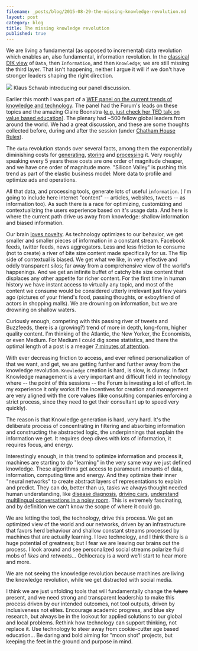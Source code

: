 ```yaml
---
filename: _posts/blog/2015-08-29-the-missing-knowledge-revolution.md
layout: post
category: blog
title: The missing knowledge revolution
published: true
---
```


We are living a fundamental (as opposed to incremental) data revolution which enables an, also fundamental, information revolution. In the [classical DIK view](https://en.wikipedia.org/wiki/DIKW_Pyramid) of `Data`, then `Information`, and then `Knowledge`; we are still missing the third layer. That isn't happening, neither I argue it will if we don't have stronger leaders shaping the right direction.

[![](https://farm1.staticflickr.com/776/20666182552_876cb5bf60_z_d.jpg)](https://www.flickr.com/photos/yglvoices/20666182552/in/photostream/)
Klaus Schwab introducing our panel discussion.

Earlier this month I was part of a [WEF panel on the current trends of knowledge and technology](https://twitter.com/alemannoEU/status/631408130509918208). The panel had the Forum's leads on these topics and the amazing Claire Boonstra ([e.g. just check her TED talk on value based education](https://www.youtube.com/watch?v=AEDM3zzYN_I)]. The plenary had ~500 fellow global leaders from around the world. We had a great discussion, and these are some thoughts collected before, during and after the session (under [Chatham House Rules](https://en.wikipedia.org/wiki/Chatham_House_Rule)).

The `data` revolution stands over several facts, among them the exponentially diminishing costs for [generating](https://www.economist.com/node/15557443), [storing](https://www.backblaze.com/blog/farming-hard-drives-2-years-and-1m-later/) and [processing](https://www.singularity.com/charts/page62.html) it. Very roughly speaking every 5 years these costs are one order of magnitude cheaper, and we have one order of magnitude more. "Silicon Valley" is pushing this trend as part of the elastic business model: More data to profile and optimize ads and operations.

All that data, and processing tools, generate lots of useful `information`. ( I'm going to include here internet "content" -- articles, websites, tweets -- as information too). As such there is a race for optimizing, customizing and contextualizing the users experience based on it's usage data. And here is where the current path drive us away from knowledge: shallow information and biased information.

Our brain [loves novelty](https://www.sciencedaily.com/releases/2006/08/060826180547.htm). As technology optimizes to our behavior, we get smaller and smaller pieces of information in a constant stream. Facebook feeds, twitter feeds, news aggregators. Less and less friction to consume (not to create) a river of bite size content made specifically for us. The flip side of contextual is biased. We get what we like, in very effective and oddly transparent silos; far away from a comprehensive view of the world's happenings. And we get an infinite buffet of catchy bite size content that displaces any other appetite for richer content. For the first time in human history we have instant access to virtually any topic, and most of the content we consume would be considered utterly irrelevant just few years ago (pictures of your friend's food, passing thoughts, or exboyfriend of actors in shopping malls). We are drowning on information, but we are drowning on shallow waters.

Curiously enough, competing with this passing river of tweets and Buzzfeeds, there is a (growing?) trend of more in depth, long-form, higher quality content. I'm thinking of the Atlantic, the New Yorker, the Economists, or even Medium. For Medium I could dig some statistics, and there the optimal length of a post is a meager [7 minutes of attention](https://medium.com/data-lab/the-optimal-post-is-7-minutes-74b9f41509b).


With ever decreasing friction to access, and ever refined personalization of that we want, and get, we are getting further and further away from the knowledge revolution. `Knowledge` creation is hard, is slow, is clumsy. In fact Knowledge management is a very important and difficult field in technology where -- the point of this sessions -- the Forum is investing a lot of effort. In my experience it only works if the incentives for creation and management are very aligned with the core values (like consulting companies enforcing a strict process, since they need to get their consultant up to speed very quickly).

The reason is that Knowledge generation is hard, very hard. It's the deliberate process of concentrating in filtering and absorbing information and constructing the abstracted logic, the underpinnings that explain the information we get. It requires deep dives with lots of information, it requires focus, and energy.

Interestingly enough, in this trend to optimize information and process it, machines are starting to do "learning" in the very same way we just defined knowledge. These algorithms get access to paramount amounts of data, information, computing time and energy. And they optimize their inner "neural networks" to create abstract layers of representations to explain and predict. They can do, better than us, tasks we always thought needed human understanding, like [disease diagnosis](https://www.enlitic.com/), [driving cars](https://www.udacity.com/course/viewer#!/c-ud120/l-2254358555/m-2374468553), [understand multilingual conversations in a noisy room](https://www.youtube.com/watch?v=yxxRAHVtafI). This is extremely fascinating, and by definition we can't know the scope of where it could go.

We are letting the tool, the technology, drive this process. We get an optimized view of the world and our networks, driven by an infrastructure that favors herd behaviour and shallow constant streams processed by machines that are actually learning. I love technology, and I think there is a huge potential of greatness; but I fear we are leaving our brains out the process. I look around and see personalized social streams polarize fluid mobs of *likes* and *retweets*... Ochlocracy is a word we'll start to hear more and more.

We are not seeing the knowledge revolution because machines are living the knowledge revolution, while we get distracted with social media.

I think we are just unfolding tools that will fundamentally change the ~~future~~ present, and we need strong and transparent leadership to make this process driven by our intended outcomes, not tool outputs, driven by inclusiveness not elites. Encourage academic progress, and blue sky research, but always be in the lookout for applied solutions to our global and local problems. Rethink how technology can support thinking, not replace it. Use technology to steer away from cookie-cutter age based education... Be daring and bold aiming for "moon shot" projects, but keeping the feet in the ground and purpose in mind.
